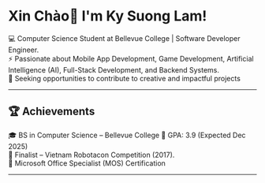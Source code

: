 # Xin Chào👋 I'm Ky Suong Lam!

💻 Computer Science Student at Bellevue College | Software Developer Engineer.  
⚡ Passionate about Mobile App Development, Game Development, Artificial Intelligence (AI), Full-Stack Development, and Backend Systems.  
🚀 Seeking opportunities to contribute to creative and impactful projects  

---

## 🏆 Achievements
🎓 BS in Computer Science – Bellevue College 🌟 GPA: 3.9  (Expected Dec 2025)  
🤖 Finalist – Vietnam Robotacon Competition (2017).  
🏅 Microsoft Office Specialist (MOS) Certification 

---
